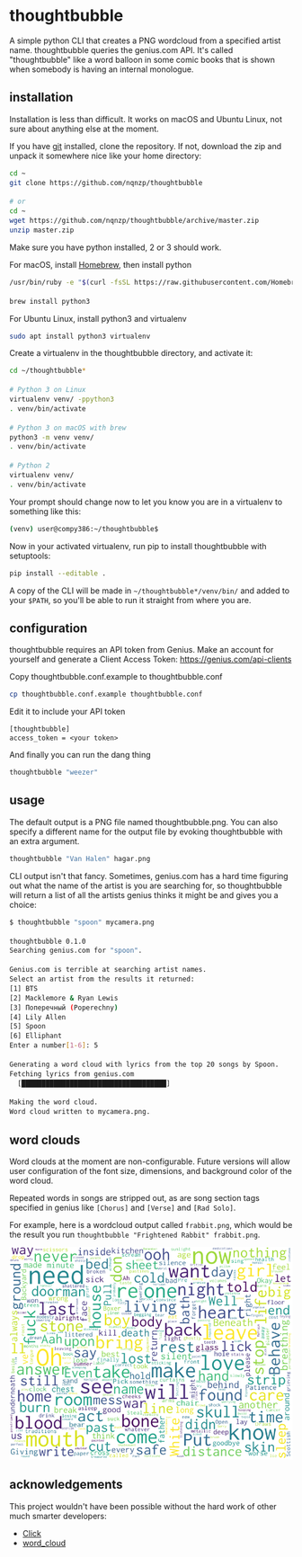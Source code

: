 # thoughtbubble

A simple python CLI that creates a PNG wordcloud from a specified artist name. thoughtbubble 
queries the genius.com API. It's called "thoughtbubble" like a word balloon in some comic books 
that is shown when somebody is having an internal monologue.

## installation

Installation is less than difficult. It works on macOS and Ubuntu Linux, not sure about anything else at the moment.

If you have [git](https://git-scm.com/downloads) installed, clone the repository. If not, download the zip and unpack it 
somewhere nice like your home directory:

```bash
cd ~
git clone https://github.com/nqnzp/thoughtbubble

# or
cd ~
wget https://github.com/nqnzp/thoughtbubble/archive/master.zip
unzip master.zip
```

Make sure you have python installed, 2 or 3 should work.

For macOS, install [Homebrew](https://brew.sh), then install python

```bash
/usr/bin/ruby -e "$(curl -fsSL https://raw.githubusercontent.com/Homebrew/install/master/install)"

brew install python3
```

For Ubuntu Linux, install python3 and virtualenv

```bash
sudo apt install python3 virtualenv
```

Create a virtualenv in the thoughtbubble directory, and activate it:

```bash
cd ~/thoughtbubble*

# Python 3 on Linux
virtualenv venv/ -ppython3
. venv/bin/activate

# Python 3 on macOS with brew
python3 -m venv venv/
. venv/bin/activate

# Python 2
virtualenv venv/
. venv/bin/activate
```

Your prompt should change now to let you know you are in a virtualenv
to something like this:

```bash
(venv) user@compy386:~/thoughtbubble$
```

Now in your activated virtualenv, run pip to install thoughtbubble with setuptools:

```bash
pip install --editable .
```

A copy of the CLI will be made in `~/thoughtbubble*/venv/bin/` and added to your
`$PATH`, so you'll be able to run it straight from where you are.

## configuration

thoughtbubble requires an API token from Genius. Make an account for yourself
and generate a Client Access Token: https://genius.com/api-clients

Copy thoughtbubble.conf.example to thoughtbubble.conf

```bash
cp thoughtbubble.conf.example thoughtbubble.conf
```

Edit it to include your API token

```commandline
[thoughtbubble]
access_token = <your token>
```

And finally you can run the dang thing

```bash
thoughtbubble "weezer"
```

## usage

The default output is a PNG file named thoughtbubble.png. You can also specify a different name for the output file
by evoking thoughtbubble with an extra argument.
```bash
thoughtbubble "Van Halen" hagar.png
```
CLI output isn't that fancy. Sometimes, genius.com has a hard time figuring out what
the name of the artist is you are searching for, so thoughtbubble will return a list of
all the artists genius thinks it might be and gives you a choice:

```bash
$ thoughtbubble "spoon" mycamera.png

thoughtbubble 0.1.0                     
Searching genius.com for "spoon".

Genius.com is terrible at searching artist names.
Select an artist from the results it returned:
[1] BTS
[2] Macklemore & Ryan Lewis
[3] Поперечный (Poperechny)
[4] Lily Allen
[5] Spoon
[6] Elliphant
Enter a number[1-6]: 5

Generating a word cloud with lyrics from the top 20 songs by Spoon.
Fetching lyrics from genius.com
  [████████████████████████████████████]
               
Making the word cloud.
Word cloud written to mycamera.png.
```

## word clouds

Word clouds at the moment are non-configurable. Future versions will allow user configuration of the font size, 
dimensions, and background color of the word cloud. 

Repeated words in songs are stripped out, as are song section
tags specified in genius like `[Chorus]` and `[Verse]` and `[Rad Solo]`.

For example, here is a wordcloud output called `frabbit.png`, which would be the result 
you run `thoughtbubble "Frightened Rabbit" frabbit.png`.

![](frabbit.png)

## acknowledgements

This project wouldn't have been possible without the hard work of other much smarter developers:

* [Click](https://github.com/pallets/click)
* [word_cloud](https://github.com/amueller/word_cloud)
